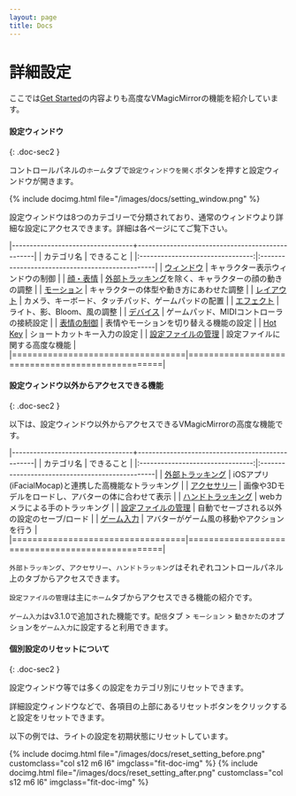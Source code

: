 ```yaml
---
layout: page
title: Docs
---
```


# 詳細設定

ここでは[Get Started](../get_started)の内容よりも高度なVMagicMirrorの機能を紹介しています。


#### 設定ウィンドウ
{: .doc-sec2 }

コントロールパネルの`ホーム`タブで`設定ウィンドウを開く`ボタンを押すと設定ウィンドウが開きます。

{% include docimg.html file="/images/docs/setting_window.png" %}

設定ウィンドウは8つのカテゴリーで分類されており、通常のウィンドウより詳細な設定にアクセスできます。詳細は各ページにてご覧下さい。

|----------------------------------+-------------------------------------------------|
| カテゴリ名                       | できること                                      |
|:--------------------------------:|:------------------------------------------------|
| [ウィンドウ](./window)      | キャラクター表示ウィンドウの制御                     |
| [顔・表情](./face)          | [外部トラッキング](./external_tracker)を除く、キャラクターの顔の動きの調整 |
| [モーション](./motion)      | キャラクターの体型や動き方にあわせた調整             |
| [レイアウト](./layout)      | カメラ、キーボード、タッチパッド、ゲームパッドの配置 |
| [エフェクト](./effects)     | ライト、影、Bloom、風の調整                          |
| [デバイス](./devices)       | ゲームパッド、MIDIコントローラの接続設定             |
| [表情の制御](./expressions) | 表情やモーションを切り替える機能の設定               |
| [Hot Key](./hotkey)         | ショートカットキー入力の設定                         |
| [設定ファイルの管理](./setting_files) | 設定ファイルに関する高度な機能             |
|==================================|=================================================|


#### 設定ウィンドウ以外からアクセスできる機能
{: .doc-sec2 }

以下は、設定ウィンドウ以外からアクセスできるVMagicMirrorの高度な機能です。

|----------------------------------+-------------------------------------------------|
| カテゴリ名                             | できること                                 |
|:--------------------------------:|:------------------------------------------------|
| [外部トラッキング](./external_tracker) | iOSアプリ(iFacialMocap)と連携した高機能なトラッキング |
| [アクセサリー](./accessory)            | 画像や3Dモデルをロードし、アバターの体に合わせて表示   |
| [ハンドトラッキング](./hand_tracking)  | webカメラによる手のトラッキング              |
| [設定ファイルの管理](./setting_files)  | 自動でセーブされる以外の設定のセーブ/ロード  |
| [ゲーム入力](./game_input)             | アバターがゲーム風の移動やアクションを行う  |
|==================================|=================================================|

`外部トラッキング`、`アクセサリー`、`ハンドトラッキング`はそれぞれコントロールパネル上のタブからアクセスできます。

`設定ファイルの管理`は主に`ホーム`タブからアクセスできる機能の紹介です。

`ゲーム入力`はv3.1.0で追加された機能です。`配信`タブ > `モーション` > `動きかた`のオプションを`ゲーム入力`に設定すると利用できます。


#### 個別設定のリセットについて
{: .doc-sec2 }

設定ウィンドウ等では多くの設定をカテゴリ別にリセットできます。

詳細設定ウィンドウなどで、各項目の上部にあるリセットボタンをクリックすると設定をリセットできます。

以下の例では、ライトの設定を初期状態にリセットしています。

<div class="row">
{% include docimg.html file="/images/docs/reset_setting_before.png" customclass="col s12 m6 l6" imgclass="fit-doc-img" %}
{% include docimg.html file="/images/docs/reset_setting_after.png" customclass="col s12 m6 l6" imgclass="fit-doc-img" %}
</div>
